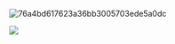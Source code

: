 
![76a4bd617623a36bb3005703ede5a0dc](https://github.com/sinferno-1/sinferno-1/assets/111911708/513b588f-1d3a-43ca-b827-7f7281cc52f2)  

![](https://komarev.com/ghpvc/?username=sinferno-1)

